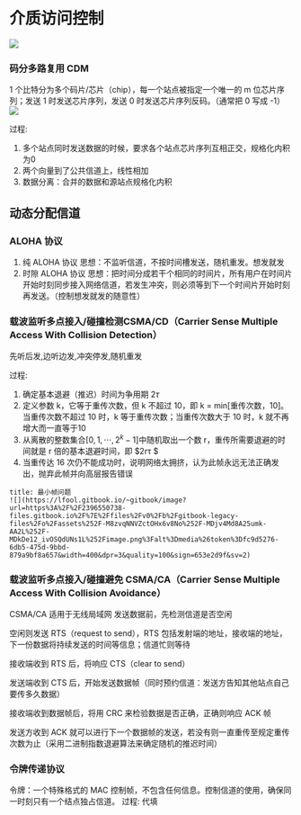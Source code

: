 # 介质访问控制
![](https://lfool.gitbook.io/~gitbook/image?url=https%3A%2F%2F2396550738-files.gitbook.io%2F%7E%2Ffiles%2Fv0%2Fb%2Fgitbook-legacy-files%2Fo%2Fassets%252F-M8zvqNNVZctOHx6v8No%252F-MDiUOyPZRJgnLzfCyv7%252F-MDiZnPH50U5cc7hyUsw%252F%25E4%25BB%258B%25E8%25B4%25A8%25E8%25AE%25BF%25E9%2597%25AE%25E6%258E%25A7%25E5%2588%25B6.svg%3Falt%3Dmedia%26token%3D5c67e5f1-1cef-4053-bf9d-9073d0fbf9fc&width=768&dpr=4&quality=100&sign=62a033f2&sv=2)

### 码分多路复用 CDM

1 个比特分为多个码片/芯片（chip），每一个站点被指定一个唯一的 m 位芯片序列；发送 1 时发送芯片序列，发送 0 时发送芯片序列反码。（通常把 0 写成 -1）
![](https://lfool.gitbook.io/~gitbook/image?url=https%3A%2F%2F2396550738-files.gitbook.io%2F%7E%2Ffiles%2Fv0%2Fb%2Fgitbook-legacy-files%2Fo%2Fassets%252F-M8zvqNNVZctOHx6v8No%252F-MDiZyDkQcfln6Iy_DK7%252F-MDjXHrzWiCl49NPAA_4%252Fimage.png%3Falt%3Dmedia%26token%3De5123960-a7e0-441b-ae31-fcb01e073df7&width=400&dpr=3&quality=100&sign=eecf6c3e&sv=2)

过程:
1. 多个站点同时发送数据的时候，要求各个站点芯片序列互相正交，规格化内积为0
2. 两个向量到了公共信道上，线性相加
3. 数据分离：合并的数据和源站点规格化内积

## 动态分配信道

### ALOHA 协议
1. 纯 ALOHA 协议 
思想：不监听信道，不按时间槽发送，随机重发。想发就发
2. 时隙 ALOHA 协议
思想：把时间分成若干个相同的时间片，所有用户在时间片开始时刻同步接入网络信道，若发生冲突，则必须等到下一个时间片开始时刻再发送。（控制想发就发的随意性）


### 载波监听多点接入/碰撞检测CSMA/CD（Carrier Sense Multiple Access With Collision Detection）

先听后发,边听边发,冲突停发,随机重发

过程:
1. 确定基本退避（推迟）时间为争用期 $2τ$
2. 定义参数 k，它等于重传次数，但 k 不超过 10，即 k = min[重传次数，10]。当重传次数不超过 10 时，k 等于重传次数；当重传次数大于 10 时，k 就不再增大而一直等于10
3. 从离散的整数集合$[0,1,\cdots,2^k-1]$中随机取出一个数 r，重传所需要退避的时间就是 r 倍的基本退避时间，即 $2rτ $
4. 当重传达 16 次仍不能成功时，说明网络太拥挤，认为此帧永远无法正确发出，抛弃此帧并向高层报告错误

```ad-note
title: 最小帧问题
![](https://lfool.gitbook.io/~gitbook/image?url=https%3A%2F%2F2396550738-files.gitbook.io%2F%7E%2Ffiles%2Fv0%2Fb%2Fgitbook-legacy-files%2Fo%2Fassets%252F-M8zvqNNVZctOHx6v8No%252F-MDjv4Md8A25umk-AA2L%252F-MDkDe12_ivOSQdUNs1L%252Fimage.png%3Falt%3Dmedia%26token%3Dfc9d5276-6db5-475d-9bbd-879a9bf8a657&width=400&dpr=3&quality=100&sign=653e2d9f&sv=2)
```

### 载波监听多点接入/碰撞避免 CSMA/CA（Carrier Sense Multiple Access With Collision Avoidance）

CSMA/CA 适用于无线局域网
发送数据前，先检测信道是否空闲

空闲则发送 RTS（request to send），RTS 包括发射端的地址，接收端的地址，下一份数据将持续发送的时间等信息；信道忙则等待

接收端收到 RTS 后，将响应 CTS（clear to send）

发送端收到 CTS 后，开始发送数据帧（同时预约信道：发送方告知其他站点自己要传多久数据）

接收端收到数据帧后，将用 CRC 来检验数据是否正确，正确则响应 ACK 帧

发送方收到 ACK 就可以进行下一个数据帧的发送，若没有则一直重传至规定重传次数为止（采用二进制指数退避算法来确定随机的推迟时间）

### 令牌传递协议
令牌：一个特殊格式的 MAC 控制帧，不包含任何信息。控制信道的使用，确保同一时刻只有一个结点独占信道。
过程:
代填
